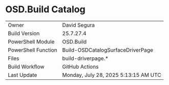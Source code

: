 ﻿# OSD.Build Catalog

| | |
|-|-|
| Owner | David Segura |
| Build Version | 25.7.27.4 |
| PowerShell Module | OSD.Build |
| PowerShell Function | Build-OSDCatalogSurfaceDriverPage |
| Files | build-driverpage.* |
| Build Workflow | GitHub Actions |
| Last Update | Monday, July 28, 2025 5:13:15 AM UTC |
